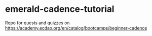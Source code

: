 # emerald-cadence-tutorial
Repo for quests and quizzes on https://academy.ecdao.org/en/catalog/bootcamps/beginner-cadence
